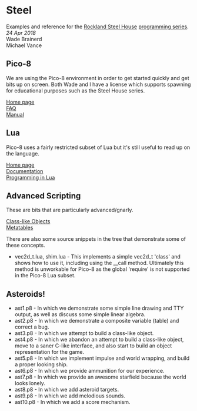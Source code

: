 Steel
======
Examples and reference for the [Rockland Steel House](http://www.rocklandsteelhouse.com) [programming series](https://github.com/michaelkvance/steel).  
_24 Apr 2018_  
Wade Brainerd  
Michael Vance  

## Pico-8

We are using the Pico-8 environment in order to get started quickly and get bits up on screen. Both Wade and I have a license which supports spawning for educational purposes such as the Steel House series.

[Home page ](https://www.lexaloffle.com/pico-8.php)  
[FAQ](https://www.lexaloffle.com/pico-8.php?page=faq)  
[Manual](https://www.lexaloffle.com/pico-8.php?page=manual)

## Lua

Pico-8 uses a fairly restricted subset of Lua but it's still useful to read up on the language.

[Home page](https://www.lua.org/)  
[Documentation](https://www.lua.org/docs.html)  
[Programming in Lua](https://www.lua.org/pil/contents.html)  

## Advanced Scripting

These are bits that are particularly advanced/gnarly.

[Class-like Objects](https://www.lexaloffle.com/bbs/?tid=2951)  
[Metatables](https://www.lexaloffle.com/bbs/?tid=3342)  

There are also some source snippets in the tree that demonstrate some of these concepts.

  * vec2d_t.lua, shim.lua - This implements a simple vec2d_t 'class' and shows how to use it, including using the \_\_call method. Ultimately this method is unworkable for Pico-8 as the global 'require' is not supported in the Pico-8 Lua subset.

## Asteroids!

  * ast1.p8 - In which we demonstrate some simple line drawing and TTY output, as well as discuss some simple linear algebra.
  * ast2.p8 - In which we demonstrate a composite variable (table) and correct a bug.
  * ast3.p8 - In which we attempt to build a class-like object.
  * ast4.p8 - In which we abandon an attempt to build a class-like object, move to a saner C-like interface, and also start to build an object representation for the game.
  * ast5.p8 - In which we implement impulse and world wrapping, and build a proper looking ship.
  * ast6.p8 - In which we provide ammunition for our experience.
  * ast7.p8 - In which we provide an awesome starfield because the world looks lonely.
  * ast8.p8 - In which we add asteroid targets.
  * ast9.p8 - In which we add melodious sounds.
  * ast10.p8 - In which we add a score mechanism.


